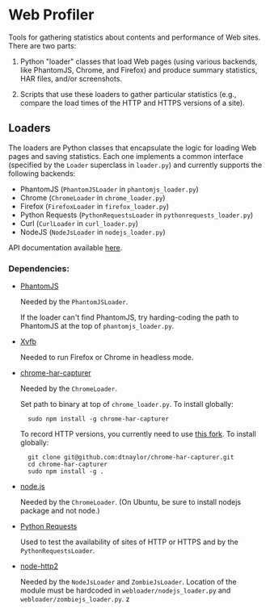 Web Profiler
============

Tools for gathering statistics about contents and performance of Web sites.
There are two parts:

1. Python "loader" classes that load Web pages (using various backends, like
PhantomJS, Chrome, and Firefox) and produce summary statistics, HAR files,
and/or screenshots.

2. Scripts that use these loaders to gather particular statistics (e.g.,
compare the load times of the HTTP and HTTPS versions of a site).


Loaders
-------

The loaders are Python classes that encapsulate the logic for loading Web pages
and saving statistics. Each one implements a common interface (specified by the
`Loader` superclass in `loader.py`) and currently supports the following
backends:

* PhantomJS (`PhantomJSLoader` in `phantomjs_loader.py`)
* Chrome (`ChromeLoader` in `chrome_loader.py`)
* Firefox (`FirefoxLoader` in `firefox_loader.py`)
* Python Requests (`PythonRequestsLoader` in `pythonrequests_loader.py`)
* Curl (`CurlLoader` in `curl_loader.py`)
* NodeJS (`NodeJsLoader` in `nodejs_loader.py`)

API documentation available [here](http://webloader.readthedocs.org/en/latest/).
	
	
### Dependencies:

* [PhantomJS](http://phantomjs.org)

	Needed by the `PhantomJSLoader`.

	If the loader can't find PhantomJS, try harding-coding the path to
	PhantomJS at the top of `phantomjs_loader.py`.

* [Xvfb](http://www.x.org/archive/X11R7.7/doc/man/man1/Xvfb.1.xhtml)

	Needed to run Firefox or Chrome in headless mode.
	
* [chrome-har-capturer](https://github.com/cyrus-and/chrome-har-capturer)

	Needed by the `ChromeLoader`.

	Set path to binary at top of `chrome_loader.py`. To install globally:
	
		sudo npm install -g chrome-har-capturer

	To record HTTP versions, you currently need to use [this
	fork](https://github.com/dtnaylor/chrome-har-capturer). To install
	globally:

		git clone git@github.com:dtnaylor/chrome-har-capturer.git
		cd chrome-har-capturer
		sudo npm install -g .

* [node.js](https://nodejs.org)

	Needed by the `ChromeLoader`. (On Ubuntu, be sure to install nodejs package
	and not node.)

* [Python Requests](http://docs.python-requests.org)

    Used to test the availability of sites of HTTP or HTTPS and by the 
    `PythonRequestsLoader`.

* [node-http2](https://github.com/scoky/node-http2)

    Needed by the `NodeJsLoader` and `ZombieJsLoader`. Location of the module must be hardcoded 
    in `webloader/nodejs_loader.py` and `webloader/zombiejs_loader.py`.
z

